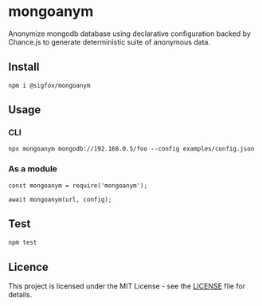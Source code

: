 # mongoanym

Anonymize mongodb database using declarative configuration backed by Chance.js to generate deterministic suite of anonymous data.

## Install

```
npm i @sigfox/mongoanym
```

## Usage

### CLI

```
npx mongoanym mongodb://192.168.0.5/foo --config examples/config.json
```

### As a module

```
const mongoanym = require('mongoanym');

await mongoanym(url, config);
```

## Test

```bash
npm test
```

## Licence

This project is licensed under the MIT License - see the [LICENSE](https://github.com/sigfox/javascript/blob/master/LICENSE) file for details.
